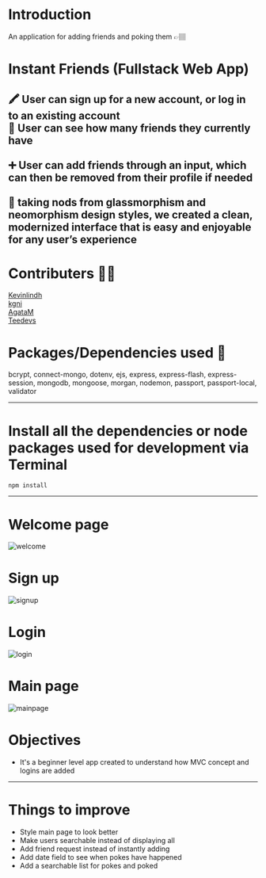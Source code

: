 # Introduction

An application for adding friends and poking them 👉🏽

# Instant Friends (Fullstack Web App)

🖍 User can sign up for a new account, or log in to an existing account 
<br>
🔢 User can see how many friends they currently have <br>
<br>
➕ User can add friends through an input, which can then be removed from their profile if needed <br>
<br>
💎 taking nods from glassmorphism and neomorphism design styles, we created a clean, modernized interface that is easy and enjoyable for any user’s experience <br>
---

# Contributers 🤝🏽

<a href ='https://github.com/KevinLindh'>Kevinlindh</a> <br>
<a href ='https://github.com/kgni'>kgni</a> <br>
<a href ='https://github.com/AgataM'>AgataM</a> <br>
<a href ='https://github.com/Teedevs'>Teedevs</a> <br>



# Packages/Dependencies used 🧩

bcrypt, connect-mongo, dotenv, ejs, express, express-flash, express-session, mongodb, mongoose, morgan, nodemon, passport, passport-local, validator

---

# Install all the dependencies or node packages used for development via Terminal

`npm install` 

---

# Welcome page

![welcome](https://user-images.githubusercontent.com/94518833/188805032-8176b221-4f70-4cd5-8ed3-f5212acdafb2.JPG)

# Sign up

![signup](https://user-images.githubusercontent.com/94518833/188805066-f0d05796-e267-449e-8fe1-291d7ce2859d.JPG)

# Login

![login](https://user-images.githubusercontent.com/94518833/188805083-db6e68ba-f3b1-4443-9b0a-6045b9ee9a8c.JPG)

# Main page

![mainpage](https://user-images.githubusercontent.com/94518833/188805104-414e2251-b811-45a5-99ec-54885d7e5e95.JPG)

# Objectives

- It's a beginner level app created to understand how MVC concept and logins are added
---

# Things to improve

- Style main page to look better
- Make users searchable instead of displaying all
- Add friend request instead of instantly adding
- Add date field to see when pokes have happened
- Add a searchable list for pokes and poked






